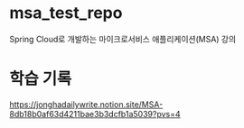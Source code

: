 # msa_test_repo
Spring Cloud로 개발하는 마이크로서비스 애플리케이션(MSA) 강의
# 학습 기록
https://jonghadailywrite.notion.site/MSA-8db18b0af63d4211bae3b3dcfb1a5039?pvs=4
